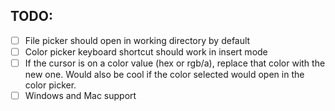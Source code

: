 TODO:
---

- [ ] File picker should open in working directory by default
- [ ] Color picker keyboard shortcut should work in insert mode
- [ ] If the cursor is on a color value (hex or rgb/a), replace that color with the new one. Would also be cool if the color selected would open in the color picker.
- [ ] Windows and Mac support
